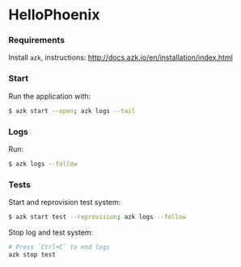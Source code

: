 # HelloPhoenix

### Requirements

Install `azk`, instructions: 
    http://docs.azk.io/en/installation/index.html

### Start

Run the application with:

```bash
$ azk start --open; azk logs --tail
```

### Logs

Run:

```bash
$ azk logs --follow
```

### Tests

Start and reprovision test system:

```bash
$ azk start test --reprovision; azk logs --follow
```

Stop log and test system:

```bash
# Press `Ctrl+C` to end logs
azk stop test
```
